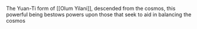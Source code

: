 The Yuan-Ti form of [[Olum Yilani]], descended from the cosmos, this powerful being bestows powers upon those that seek to aid in balancing the cosmos